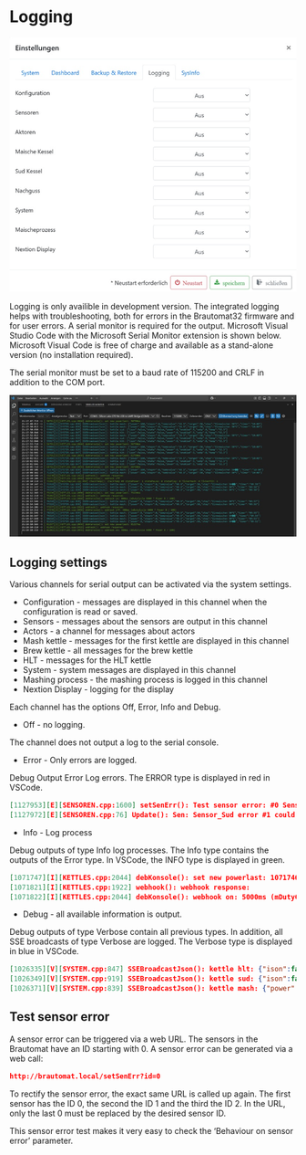 # Logging

![media](/docs/img/logging.jpg)

Logging is only availible in development version. The integrated logging helps with troubleshooting, both for errors in the Brautomat32 firmware and for user errors. A serial monitor is required for the output. Microsoft Visual Studio Code with the Microsoft Serial Monitor extension is shown below. Microsoft Visual Code is free of charge and available as a stand-alone version (no installation required).

The serial monitor must be set to a baud rate of 115200 and CRLF in addition to the COM port.

![Microsoft Visual Studio Code](/docs/img/vscode.jpg)

## Logging settings

Various channels for serial output can be activated via the system settings.

* Configuration - messages are displayed in this channel when the configuration is read or saved.
* Sensors - messages about the sensors are output in this channel
* Actors - a channel for messages about actors
* Mash kettle - messages for the first kettle are displayed in this channel
* Brew kettle - all messages for the brew kettle
* HLT - messages for the HLT kettle
* System - system messages are displayed in this channel
* Mashing process - the mashing process is logged in this channel
* Nextion Display - logging for the display

Each channel has the options Off, Error, Info and Debug.

* Off - no logging.

The channel does not output a log to the serial console.

* Error - Only errors are logged.

Debug Output Error Log errors. The ERROR type is displayed in red in VSCode.

```json
[1127953][E][SENSOREN.cpp:1600] setSenErr(): Test sensor error: #0 Sensor_Sud error state: 1
[1127972][E][SENSOREN.cpp:76] Update(): Sen: Sensor_Sud error #1 could not read temperature data
```

* Info - Log process

Debug outputs of type Info log processes. The Info type contains the outputs of the Error type. In VSCode, the INFO type is displayed in green.

```json
[1071747][I][KETTLES.cpp:2044] debKonsole(): set new powerlast: 1071746ms
[1071821][I][KETTLES.cpp:1922] webhook(): webhook response: 
[1071822][I][KETTLES.cpp:2044] debKonsole(): webhook on: 5000ms (mDutyCycle 5000 * Power 100 / 100)
```

* Debug - all available information is output.

Debug outputs of type Verbose contain all previous types. In addition, all SSE broadcasts of type Verbose are logged. The Verbose type is displayed in blue in VSCode.

```json
[1026335][V][SYSTEM.cpp:847] SSEBroadcastJson(): kettle hlt: {"ison":false,"state":false,"power":0,"enabled":3,"setp":0,"temp":"32.4"}
[1026349][V][SYSTEM.cpp:919] SSEBroadcastJson(): kettle sud: {"ison":false,"state":false,"power":0,"enabled":3,"setp":0,"temp":"32.4"}
[1026371][V][SYSTEM.cpp:839] SSEBroadcastJson(): kettle mash: {"power":0,"stepnr":0,"tempvalue":"50.4","target":0,"step":6,"timer":3}
```

## Test sensor error

A sensor error can be triggered via a web URL. The sensors in the Brautomat have an ID starting with 0. A sensor error can be generated via a web call:

```json
http://brautomat.local/setSenErr?id=0

```

To rectify the sensor error, the exact same URL is called up again. The first sensor has the ID 0, the second the ID 1 and the third the ID 2. In the URL, only the last 0 must be replaced by the desired sensor ID.

This sensor error test makes it very easy to check the ‘Behaviour on sensor error’ parameter.
